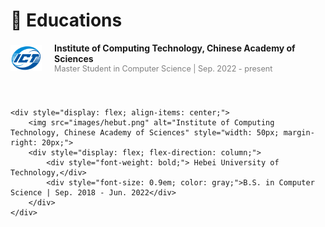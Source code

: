 # 📖 Educations
<div style="display: flex; flex-direction: column; gap: 40px;">
    <div style="display: flex; align-items: center;">
        <img src="images/ict.png" alt="Institute of Computing Technology, Chinese Academy of Sciences" style="width: 50px; margin-right: 20px;">
        <div style="display: flex; flex-direction: column;">
            <div style="font-weight: bold;">Institute of Computing Technology, Chinese Academy of Sciences</div>
            <div style="font-size: 0.9em; color: gray;">Master Student in Computer Science | Sep. 2022 - present</div>
        </div>
    </div>

    <div style="display: flex; align-items: center;">
        <img src="images/hebut.png" alt="Institute of Computing Technology, Chinese Academy of Sciences" style="width: 50px; margin-right: 20px;">
        <div style="display: flex; flex-direction: column;">
            <div style="font-weight: bold;"> Hebei University of Technology,</div>
            <div style="font-size: 0.9em; color: gray;">B.S. in Computer Science | Sep. 2018 - Jun. 2022</div>
        </div>
    </div>
</div>



